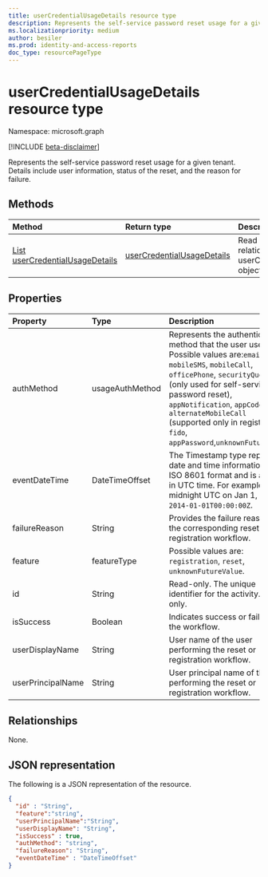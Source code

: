 ```yaml
---
title: userCredentialUsageDetails resource type
description: Represents the self-service password reset usage for a given tenant.
ms.localizationpriority: medium
author: besiler
ms.prod: identity-and-access-reports
doc_type: resourcePageType
---
```


# userCredentialUsageDetails resource type

Namespace: microsoft.graph

[!INCLUDE [beta-disclaimer](../../includes/beta-disclaimer.md)]

Represents the self-service password reset usage for a given tenant. Details include user information, status of the reset, and the reason for failure.

## Methods

| Method                                                                                  | Return type                                                 | Description                                                               |
| :-------------------------------------------------------------------------------------- | :---------------------------------------------------------- | :------------------------------------------------------------------------ |
| [List userCredentialUsageDetails](../api/reportroot-list-usercredentialusagedetails.md) | [userCredentialUsageDetails](usercredentialusagedetails.md) | Read properties and relationships of a userCredentialUsageDetails object. |

## Properties

| Property          | Type            | Description                                                                                                                                                                                                                                                                                                                      |
| :---------------- | :-------------- | :------------------------------------------------------------------------------------------------------------------------------------------------------------------------------------------------------------------------------------------------------------------------------------------------------------------------------- |
| authMethod        | usageAuthMethod | Represents the authentication method that the user used. Possible values are:`email`, `mobileSMS`, `mobileCall`, `officePhone`, `securityQuestion` (only used for self-service password reset), `appNotification`, `appCode`, `alternateMobileCall` (supported only in registration), `fido`, `appPassword`,`unknownFutureValue` |
| eventDateTime     | DateTimeOffset  | The Timestamp type represents date and time information using ISO 8601 format and is always in UTC time. For example, midnight UTC on Jan 1, 2014 is `2014-01-01T00:00:00Z`.                                                                                                                                                     |
| failureReason     | String          | Provides the failure reason for the corresponding reset or registration workflow.                                                                                                                                                                                                                                                |
| feature           | featureType     | Possible values are: `registration`, `reset`, `unknownFutureValue`.                                                                                                                                                                                                                                                              |
| id                | String          | Read-only. The unique identifier for the activity. Read-only.                                                                                                                                                                                                                                                                    |
| isSuccess         | Boolean         | Indicates success or failure of the workflow.                                                                                                                                                                                                                                                                                    |
| userDisplayName   | String          | User name of the user performing the reset or registration workflow.                                                                                                                                                                                                                                                             |
| userPrincipalName | String          | User principal name of the user performing the reset or registration workflow.                                                                                                                                                                                                                                                   |

## Relationships

None.

## JSON representation

The following is a JSON representation of the resource.

<!-- {
  "blockType": "resource",
  "optionalProperties": [

  ],
  "@odata.type": "microsoft.graph.userCredentialUsageDetails",
  "keyProperty": "id"
}-->

```json
{
  "id" : "String",
  "feature":"string",
  "userPrincipalName":"String",
  "userDisplayName": "String",
  "isSuccess" : true,
  "authMethod": "string",
  "failureReason": "String",
  "eventDateTime" : "DateTimeOffset"
}
```

<!-- uuid: 16cd6b66-4b1a-43a1-adaf-3a886856ed98
2019-02-04 14:57:30 UTC -->

<!-- {
  "type": "#page.annotation",
  "description": "userCredentialUsageDetails resource",
  "keywords": "",
  "section": "documentation",
  "tocPath": ""
}-->
